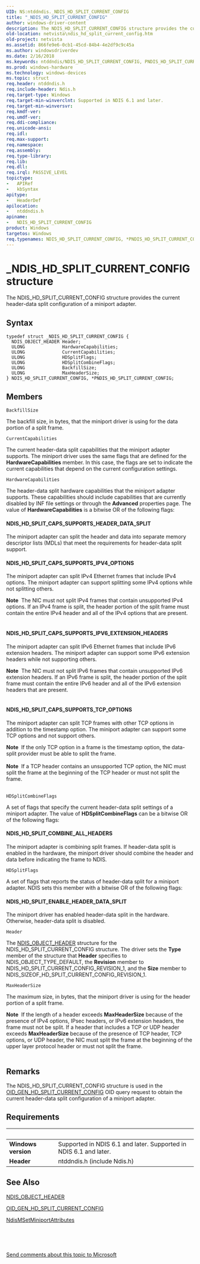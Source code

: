 ```yaml
---
UID: NS:ntddndis._NDIS_HD_SPLIT_CURRENT_CONFIG
title: "_NDIS_HD_SPLIT_CURRENT_CONFIG"
author: windows-driver-content
description: The NDIS_HD_SPLIT_CURRENT_CONFIG structure provides the current header-data split configuration of a miniport adapter.
old-location: netvista\ndis_hd_split_current_config.htm
old-project: netvista
ms.assetid: 866fe9e6-0cb1-45cd-84b4-4e2df9c9c45a
ms.author: windowsdriverdev
ms.date: 2/16/2018
ms.keywords: ntddndis/NDIS_HD_SPLIT_CURRENT_CONFIG, PNDIS_HD_SPLIT_CURRENT_CONFIG structure pointer [Network Drivers Starting with Windows Vista], PNDIS_HD_SPLIT_CURRENT_CONFIG, *PNDIS_HD_SPLIT_CURRENT_CONFIG, _NDIS_HD_SPLIT_CURRENT_CONFIG, header_data_split_ref_7275dcfc-6fe4-4648-9b4c-0b5a37aa850b.xml, NDIS_HD_SPLIT_CURRENT_CONFIG, ntddndis/PNDIS_HD_SPLIT_CURRENT_CONFIG, NDIS_HD_SPLIT_CURRENT_CONFIG structure [Network Drivers Starting with Windows Vista], netvista.ndis_hd_split_current_config
ms.prod: windows-hardware
ms.technology: windows-devices
ms.topic: struct
req.header: ntddndis.h
req.include-header: Ndis.h
req.target-type: Windows
req.target-min-winverclnt: Supported in NDIS 6.1 and later.
req.target-min-winversvr: 
req.kmdf-ver: 
req.umdf-ver: 
req.ddi-compliance: 
req.unicode-ansi: 
req.idl: 
req.max-support: 
req.namespace: 
req.assembly: 
req.type-library: 
req.lib: 
req.dll: 
req.irql: PASSIVE_LEVEL
topictype:
-	APIRef
-	kbSyntax
apitype:
-	HeaderDef
apilocation:
-	ntddndis.h
apiname:
-	NDIS_HD_SPLIT_CURRENT_CONFIG
product: Windows
targetos: Windows
req.typenames: NDIS_HD_SPLIT_CURRENT_CONFIG, *PNDIS_HD_SPLIT_CURRENT_CONFIG
---
```


# _NDIS_HD_SPLIT_CURRENT_CONFIG structure
The NDIS_HD_SPLIT_CURRENT_CONFIG structure provides the current header-data split configuration of a
  miniport adapter.

## Syntax
````
typedef struct _NDIS_HD_SPLIT_CURRENT_CONFIG {
  NDIS_OBJECT_HEADER Header;
  ULONG              HardwareCapabilities;
  ULONG              CurrentCapabilities;
  ULONG              HDSplitFlags;
  ULONG              HDSplitCombineFlags;
  ULONG              BackfillSize;
  ULONG              MaxHeaderSize;
} NDIS_HD_SPLIT_CURRENT_CONFIG, *PNDIS_HD_SPLIT_CURRENT_CONFIG;
````

## Members


`BackfillSize`

The backfill size, in bytes, that the miniport driver is using for the data portion of a split
     frame.

`CurrentCapabilities`

The current header-data split capabilities that the miniport adapter supports. The miniport driver
     uses the same flags that are defined for the 
     <b>HardwareCapabilities</b> member. In this case, the flags are set to indicate the current capabilities
     that depend on the current configuration settings.

`HardwareCapabilities`

The header-data split hardware capabilities that the miniport adapter supports. These capabilities
     should include capabilities that are currently disabled by INF file settings or through the 
     <b>Advanced</b> properties page. The value of 
     <b>HardwareCapabilities</b> is a bitwise OR of the following flags:
     





#### NDIS_HD_SPLIT_CAPS_SUPPORTS_HEADER_DATA_SPLIT

The miniport adapter can split the header and data into separate memory descriptor lists (MDLs)
       that meet the requirements for header-data split support.



#### NDIS_HD_SPLIT_CAPS_SUPPORTS_IPV4_OPTIONS

The miniport adapter can split IPv4 Ethernet frames that include IPv4 options. The miniport
       adapter can support splitting some IPv4 options while not splitting others. 
       

<div class="alert"><b>Note</b>  The NIC must not split IPv4 frames that contain unsupported IPv4 options. If an
       IPv4 frame is split, the header portion of the split frame must contain the entire IPv4 header and all
       of the IPv4 options that are present.</div>
<div> </div>


#### NDIS_HD_SPLIT_CAPS_SUPPORTS_IPV6_EXTENSION_HEADERS

The miniport adapter can split IPv6 Ethernet frames that include IPv6 extension headers. The
       miniport adapter can support some IPv6 extension headers while not supporting others. 
       

<div class="alert"><b>Note</b>  The NIC must not split IPv6 frames that contain unsupported IPv6 extension
       headers. If an IPv6 frame is split, the header portion of the split frame must contain the entire IPv6
       header and all of the IPv6 extension headers that are present.</div>
<div> </div>


#### NDIS_HD_SPLIT_CAPS_SUPPORTS_TCP_OPTIONS

The miniport adapter can split TCP frames with other TCP options in addition to the timestamp
       option. The miniport adapter can support some TCP options and not support others.
       

<div class="alert"><b>Note</b>  If the only TCP option in a frame is the timestamp option, the data-split
       provider must be able to split the frame.</div>
<div> </div>
<div class="alert"><b>Note</b>  If a TCP header contains an unsupported TCP option, the NIC must split the frame
       at the beginning of the TCP header or must not split the frame.</div>
<div> </div>

`HDSplitCombineFlags`

A set of flags that specify the current header-data split settings of a miniport adapter. The
     value of 
     <b>HDSplitCombineFlags</b> can be a bitwise OR of the following flags:
     





#### NDIS_HD_SPLIT_COMBINE_ALL_HEADERS

The miniport adapter is combining split frames. If header-data split is enabled in the hardware,
       the miniport driver should combine the header and data before indicating the frame to NDIS.

`HDSplitFlags`

A set of flags that reports the status of header-data split for a miniport adapter. NDIS sets this
     member with a bitwise OR of the following flags:
     





#### NDIS_HD_SPLIT_ENABLE_HEADER_DATA_SPLIT

The miniport driver has enabled header-data split in the hardware. Otherwise, header-data split
       is disabled.

`Header`

The 
     <a href="..\ntddndis\ns-ntddndis-_ndis_object_header.md">NDIS_OBJECT_HEADER</a> structure for the
     NDIS_HD_SPLIT_CURRENT_CONFIG structure. The driver sets the 
     <b>Type</b> member of the structure that 
     <b>Header</b> specifies to NDIS_OBJECT_TYPE_DEFAULT, the 
     <b>Revision</b> member to NDIS_HD_SPLIT_CURRENT_CONFIG_REVISION_1, and the 
     <b>Size</b> member to NDIS_SIZEOF_HD_SPLIT_CURRENT_CONFIG_REVISION_1.

`MaxHeaderSize`

The maximum size, in bytes, that the miniport driver is using for the header portion of a split
     frame. 
     

<div class="alert"><b>Note</b>  If the length of a header exceeds 
     <b>MaxHeaderSize</b> because of the presence of IPv4 options, IPsec headers, or IPv6 extension headers,
     the frame must not be split. If a header that includes a TCP or UDP header exceeds 
     <b>MaxHeaderSize</b> because of the presence of TCP header, TCP options, or UDP header, the NIC must
     split the frame at the beginning of the upper layer protocol header or must not split the
     frame.</div>
<div> </div>

## Remarks
The NDIS_HD_SPLIT_CURRENT_CONFIG structure is used in the 
    <a href="https://docs.microsoft.com/en-us/windows-hardware/drivers/network/oid-gen-hd-split-current-config">
    OID_GEN_HD_SPLIT_CURRENT_CONFIG</a> OID query request to obtain the current header-data split
    configuration of a miniport adapter.

## Requirements
| &nbsp; | &nbsp; |
| ---- |:---- |
| **Windows version** | Supported in NDIS 6.1 and later. Supported in NDIS 6.1 and later. |
| **Header** | ntddndis.h (include Ndis.h) |

## See Also

<a href="..\ntddndis\ns-ntddndis-_ndis_object_header.md">NDIS_OBJECT_HEADER</a>



<a href="https://docs.microsoft.com/en-us/windows-hardware/drivers/network/oid-gen-hd-split-current-config">OID_GEN_HD_SPLIT_CURRENT_CONFIG</a>



<a href="..\ndis\nf-ndis-ndismsetminiportattributes.md">NdisMSetMiniportAttributes</a>



 

 

<a href="mailto:wsddocfb@microsoft.com?subject=Documentation%20feedback [netvista\netvista]:%20NDIS_HD_SPLIT_CURRENT_CONFIG structure%20 RELEASE:%20(2/16/2018)&amp;body=%0A%0APRIVACY STATEMENT%0A%0AWe use your feedback to improve the documentation. We don't use your email address for any other purpose, and we'll remove your email address from our system after the issue that you're reporting is fixed. While we're working to fix this issue, we might send you an email message to ask for more info. Later, we might also send you an email message to let you know that we've addressed your feedback.%0A%0AFor more info about Microsoft's privacy policy, see http://privacy.microsoft.com/en-us/default.aspx." title="Send comments about this topic to Microsoft">Send comments about this topic to Microsoft</a>